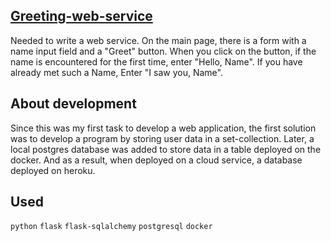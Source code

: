 ## [Greeting-web-service](https://greetings-web-service.herokuapp.com/)

Needed to write a web service. On the main page, there is a form with a name input field and a "Greet" button. When you click on the button, if the name is encountered for the first time, enter "Hello, Name". If you have already met such a Name, Enter "I saw you, Name".

## About development

Since this was my first task to develop a web application, the first solution was to develop a program by storing user data in a set-collection. Later, a local postgres database was added to store data in a table deployed on the docker. And as a result, when deployed on a cloud service, a database deployed on heroku.

## Used
`python` `flask` `flask-sqlalchemy` `postgresql` `docker`
